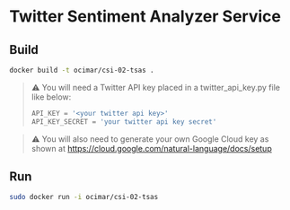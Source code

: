 # Twitter Sentiment Analyzer Service

## Build
```sh
docker build -t ocimar/csi-02-tsas .
```

> ⚠️ You will need a Twitter API key placed in a twitter_api_key.py file like below:
> ```python
> API_KEY = '<your twitter api key>'
> API_KEY_SECRET = 'your twitter api key secret'
> ```

> ⚠️ You will also need to generate your own Google Cloud key as shown at https://cloud.google.com/natural-language/docs/setup

## Run
```sh
sudo docker run -i ocimar/csi-02-tsas
```
